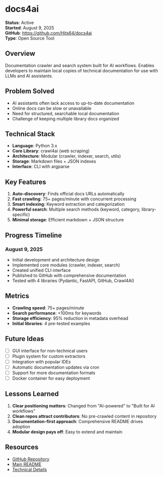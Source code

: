 # docs4ai

**Status**: Active  
**Started**: August 9, 2025  
**GitHub**: https://github.com/Hits64/docs4ai  
**Type**: Open Source Tool

## Overview

Documentation crawler and search system built for AI workflows. Enables developers to maintain local copies of technical documentation for use with LLMs and AI assistants.

## Problem Solved

- AI assistants often lack access to up-to-date documentation
- Online docs can be slow or unavailable
- Need for structured, searchable local documentation
- Challenge of keeping multiple library docs organized

## Technical Stack

- **Language**: Python 3.x
- **Core Library**: crawl4ai (web scraping)
- **Architecture**: Modular (crawler, indexer, search, utils)
- **Storage**: Markdown files + JSON indexes
- **Interface**: CLI with argparse

## Key Features

1. **Auto-discovery**: Finds official docs URLs automatically
2. **Fast crawling**: 75+ pages/minute with concurrent processing
3. **Smart indexing**: Keyword extraction and categorization
4. **Powerful search**: Multiple search methods (keyword, category, library-specific)
5. **Minimal storage**: Efficient markdown + JSON structure

## Progress Timeline

### August 9, 2025
- Initial development and architecture design
- Implemented core modules (crawler, indexer, search)
- Created unified CLI interface
- Published to GitHub with comprehensive documentation
- Tested with 4 libraries (Pydantic, FastAPI, GitHub, Crawl4AI)

## Metrics

- **Crawling speed**: 75+ pages/minute
- **Search performance**: <100ms for keywords
- **Storage efficiency**: 95% reduction in metadata overhead
- **Initial libraries**: 4 pre-tested examples

## Future Ideas

- [ ] GUI interface for non-technical users
- [ ] Plugin system for custom extractors
- [ ] Integration with popular IDEs
- [ ] Automatic documentation updates via cron
- [ ] Support for more documentation formats
- [ ] Docker container for easy deployment

## Lessons Learned

1. **Clear positioning matters**: Changed from "AI-powered" to "Built for AI workflows"
2. **Clean repos attract contributors**: No pre-crawled content in repository
3. **Documentation-first approach**: Comprehensive README drives adoption
4. **Modular design pays off**: Easy to extend and maintain

## Resources

- [GitHub Repository](https://github.com/Hits64/docs4ai)
- [Main README](https://github.com/Hits64/docs4ai/blob/main/README.md)
- [Technical Details](https://github.com/Hits64/docs4ai/blob/main/CLAUDE.md)